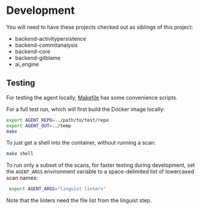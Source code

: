 # Development

You will need to have these projects checked out as siblings of this project:

- backend-activitypersistence
- backend-commitanalysis
- backend-core
- backend-gitblame
- ai_engine

## Testing

For testing the agent locally, [Makefile](./Makefile) has some convenience scripts.

For a full test run, which will first build the Docker image locally:

```sh
export AGENT_REPO=../path/to/test/repo
export AGENT_OUT=../temp
make
```

To just get a shell into the container, without running a scan:

```sh
make shell
```

To run only a subset of the scans, for faster testing during development, set
the `AGENT_ARGS` environment variable to a space-delimited list of lowercased
scan names:

```sh
 export AGENT_ARGS="linguist linters"
```

Note that the linters need the file list from the linguist step.
